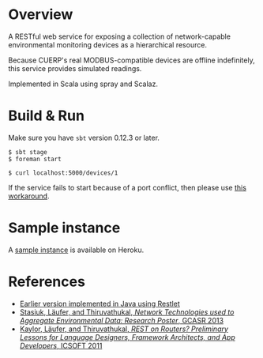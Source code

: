 # Overview

A RESTful web service for exposing a collection of network-capable
environmental monitoring devices as a hierarchical resource.

Because CUERP's real MODBUS-compatible devices are offline indefinitely,
this service provides simulated readings.

Implemented in Scala using spray and Scalaz.

# Build & Run

Make sure you have `sbt` version 0.12.3 or later.

    $ sbt stage
    $ foreman start

    $ curl localhost:5000/devices/1

If the service fails to start because of a port conflict,
then please use [this workaround](http://laufer.tumblr.com/post/80793055563).

# Sample instance

A [sample instance](http://luc-sensorproxy-spray.herokuapp.com) is available on Heroku.

# References

- [Earlier version implemented in Java using Restlet](http://webpages.cs.luc.edu/~laufer/cuerp)
- [Stasiuk, Läufer, and Thiruvathukal, *Network Technologies used to Aggregate Environmental Data: Research Poster*, GCASR 2013](http://ecommons.luc.edu/cs_facpubs/65/)
- [Kaylor, Läufer, and Thiruvathukal, *REST on Routers? Preliminary Lessons for Language Designers, Framework Architects, and App Developers*, ICSOFT 2011](http://ecommons.luc.edu/cs_facpubs/35/)
